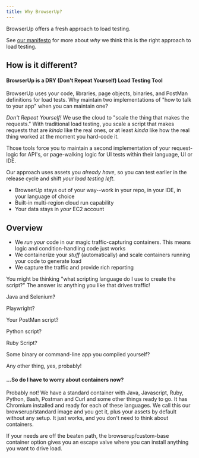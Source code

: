 ```yaml
---
title: Why BrowserUp?
---
```


BrowserUp offers a fresh approach to load testing.

See [our manifesto](manifesto.md) for more about _why_ we think this is the right approach to load testing.

## How is it different?

#### BrowserUp is a DRY (Don't Repeat Yourself) Load Testing Tool

BrowserUp uses your code, libraries, page objects, binaries, and PostMan definitions for load tests.
Why maintain two implementations of "how to talk to your app" when you can maintain one?

_Don't Repeat Yourself!_ We use the cloud to "scale the thing that makes the requests." With traditional load testing,
you scale a script that makes requests that are _kinda_ like the real ones,
or at least _kinda_ like how the real thing worked at the moment you hard-code it.

Those tools force you to maintain a second implementation of your request-logic for API's, or page-walking logic for
UI tests within their language, UI or IDE.

Our approach uses assets you _already have_, so you can test earlier in the release cycle and shift
*your load testing left*.

* BrowserUp stays out of your way--work in your repo, in your IDE, in your language of choice
* Built-in multi-region cloud run capability
* Your data stays in _your_ EC2 account

## Overview

* We *run* _your_ code in our magic traffic-capturing containers. This means logic and condition-handling code just works
* We containerize your _stuff_ (automatically) and scale containers running your code to generate load
* We capture the traffic and provide rich reporting

You might be thinking "what scripting language do I use to create the script?" The answer is: anything you like that drives traffic!

Java and Selenium? <i class="fas fa-check" style="color: green; padding-left: 15px;"></i>

Playwright? <i class="fas fa-check" style="color: green; padding-left: 15px;"></i>

Your PostMan script? <i class="fas fa-check" style="color: green; padding-left: 15px;"></i>

Python script? <i class="fas fa-check" style="color: green; padding-left: 15px;"></i>

Ruby Script? <i class="fas fa-check" style="color: green; padding-left: 15px;"></i>

Some binary or command-line app you compiled yourself? <i class="fas fa-check" style="color: green; padding-left: 15px;"></i>

Any other thing, yes, probably!

#### ...So do I have to worry about containers now?

Probably not! We have a standard container with Java, Javascript, Ruby, Python, Bash, Postman
and Curl and some other things ready to go. It has Chromium installed and ready for each of these languages. We call
this our browserup/standard image and you get it, plus your assets by default without any setup.
It just works, and you don't need to think about containers.

If your needs are off the beaten path, the browserup/custom-base container option gives you an escape valve
where you can install anything you want to drive load.
